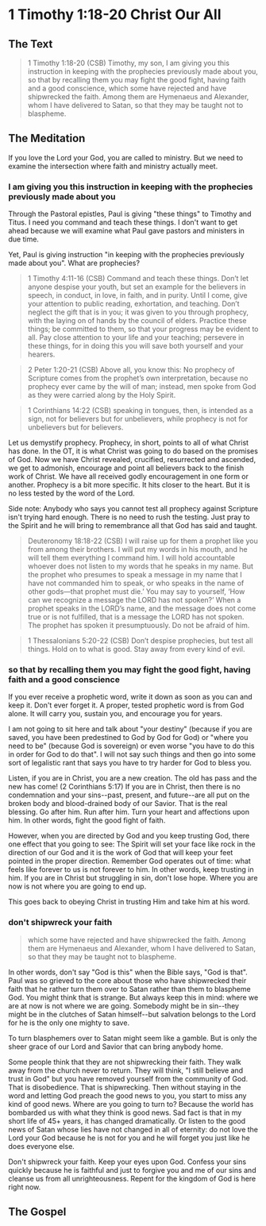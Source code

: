 # 1 Timothy 1:18-20 Christ Our All

## The Text

>1 Timothy 1:18-20 (CSB) Timothy, my son, I am giving you this instruction in keeping with the prophecies previously made about you, so that by recalling them you may fight the good fight, having faith and a good conscience, which some have rejected and have shipwrecked the faith. Among them are Hymenaeus and Alexander, whom I have delivered to Satan, so that they may be taught not to blaspheme.

## The Meditation

If you love the Lord your God, you are called to ministry. But we need to examine the intersection where faith and ministry actually meet.

### I am giving you this instruction in keeping with the prophecies previously made about you

Through the Pastoral epistles, Paul is giving "these things" to Timothy and Titus. I need you command and teach these things. I don't want to get ahead because we will examine what Paul gave pastors and ministers in due time.

Yet, Paul is giving instruction "in keeping with the prophecies previously made about you".  What are prophecies?

>1 Timothy 4:11-16 (CSB) Command and teach these things. Don’t let anyone despise your youth, but set an example for the believers in speech, in conduct, in love, in faith, and in purity. Until I come, give your attention to public reading, exhortation, and teaching. Don’t neglect the gift that is in you; it was given to you through prophecy, with the laying on of hands by the council of elders. Practice these things; be committed to them, so that your progress may be evident to all. Pay close attention to your life and your teaching; persevere in these things, for in doing this you will save both yourself and your hearers.

>2 Peter 1:20-21 (CSB) Above all, you know this: No prophecy of Scripture comes from the prophet’s own interpretation, because no prophecy ever came by the will of man; instead, men spoke from God as they were carried along by the Holy Spirit.

>1 Corinthians 14:22 (CSB) speaking in tongues, then, is intended as a sign, not for believers but for unbelievers, while prophecy is not for unbelievers but for believers.

Let us demystify prophecy. Prophecy, in short, points to all of what Christ has done. In the OT, it is what Christ was going to do based on the promises of God. Now we have Christ revealed, crucified, resurrected and ascended, we get to admonish, encourage and point all believers back to the finish work of Christ. We have all received godly encouragement in one form or another. Prophecy is a bit more specific. It hits closer to the heart. But it is no less tested by the word of the Lord.

Side note: Anybody who says you cannot test all prophecy against Scripture isn't trying hard enough. There is no need to rush the testing. Just pray to the Spirit and he will bring to remembrance all that God has said and taught.

>Deuteronomy 18:18-22 (CSB) I will raise up for them a prophet like you from among their brothers. I will put my words in his mouth, and he will tell them everything I command him. I will hold accountable whoever does not listen to my words that he speaks in my name. But the prophet who presumes to speak a message in my name that I have not commanded him to speak, or who speaks in the name of other gods—that prophet must die.’ You may say to yourself, ‘How can we recognize a message the LORD has not spoken?’ When a prophet speaks in the LORD’s name, and the message does not come true or is not fulfilled, that is a message the LORD has not spoken. The prophet has spoken it presumptuously. Do not be afraid of him.

>1 Thessalonians 5:20-22 (CSB) Don’t despise prophecies, but test all things. Hold on to what is good. Stay away from every kind of evil.

### so that by recalling them you may fight the good fight, having faith and a good conscience

If you ever receive a prophetic word, write it down as soon as you can and keep it. Don't ever forget it. A proper, tested prophetic word is from God alone. It will carry you, sustain you, and encourage you for years.

I am not going to sit here and talk about "your destiny" (because if you are saved, you have been predestined to God by God for God) or "where you need to be" (because God is sovereign) or even worse "you have to do this in order for God to do that". I will not say such things and then go into some sort of legalistic rant that says you have to try harder for God to bless you.

Listen, if you are in Christ, you are a new creation. The old has pass and the new has come! (2 Corinthians 5:17) If you are in Christ, then there is no condemnation and your sins--past, present, and future--are all put on the broken body and blood-drained body of our Savior. That is the real blessing. Go after him. Run after him. Turn your heart and affections upon him. In other words, fight the good fight of faith.

However, when you are directed by God and you keep trusting God, there one effect that you going to see: The Spirit will set your face like rock in the direction of our God and it is the work of God that will keep your feet pointed in the proper direction. Remember God operates out of time: what feels like forever to us is not forever to him. In other words, keep trusting in him. If you are in Christ but struggling in sin, don't lose hope. Where you are now is not where you are going to end up.

This goes back to obeying Christ in trusting Him and take him at his word.

### don't shipwreck your faith

>which some have rejected and have shipwrecked the faith. Among them are Hymenaeus and Alexander, whom I have delivered to Satan, so that they may be taught not to blaspheme.

In other words, don't say "God is this" when the Bible says, "God is that". Paul was so grieved to the core about those who have shipwrecked their faith that he rather turn them over to Satan rather than them to blaspheme God. You might think that is strange. But always keep this in mind: where we are at now is not where we are going. Somebody might be in sin--they might be in the clutches of Satan himself--but salvation belongs to the Lord for he is the only one mighty to save.

To turn blasphemers over to Satan might seem like a gamble. But is only the sheer grace of our Lord and Savior that can bring anybody home.

Some people think that they are not shipwrecking their faith. They walk away from the church never to return. They will think, "I still believe and trust in God" but you have removed yourself from the community of God. That is disobedience. That is shipwrecking. Then without staying in the word and letting God preach the good news to you, you start to miss any kind of good news. Where are you going to turn to? Because the world has bombarded us with what they think is good news. Sad fact is that in my short life of 45+ years, it has changed dramatically. Or listen to the good news of Satan whose lies have not changed in all of eternity: do not love the Lord your God because he is not for you and he will forget you just like he does everyone else.

Don't shipwreck your faith. Keep your eyes upon God. Confess your sins quickly because he is faithful and just to forgive you and me of our sins and cleanse us from all unrighteousness. Repent for the kingdom of God is here right now.

## The Gospel

